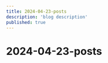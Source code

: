 ```yaml
---
title: 2024-04-23-posts
description: 'blog description'
published: true
---
```


# 2024-04-23-posts
